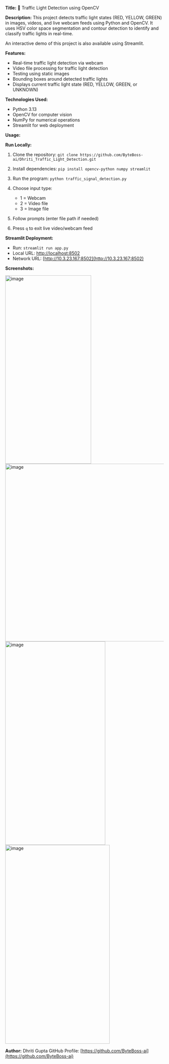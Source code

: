 **Title:** 🛑 Traffic Light Detection using OpenCV

**Description:**
This project detects traffic light states (RED, YELLOW, GREEN) in images, videos, and live webcam feeds using Python and OpenCV. It uses HSV color space segmentation and contour detection to identify and classify traffic lights in real-time.

An interactive demo of this project is also available using Streamlit.

**Features:**

* Real-time traffic light detection via webcam
* Video file processing for traffic light detection
* Testing using static images
* Bounding boxes around detected traffic lights
* Displays current traffic light state (RED, YELLOW, GREEN, or UNKNOWN)

**Technologies Used:**

* Python 3.13
* OpenCV for computer vision
* NumPy for numerical operations
* Streamlit for web deployment

**Usage:**

**Run Locally:**

1. Clone the repository: `git clone https://github.com/ByteBoss-ai/Dhriti_Traffic_Light_Detection.git`
2. Install dependencies: `pip install opencv-python numpy streamlit`
3. Run the program: `python traffic_signal_detection.py`
4. Choose input type:

   * 1 = Webcam
   * 2 = Video file
   * 3 = Image file
5. Follow prompts (enter file path if needed)
6. Press `q` to exit live video/webcam feed

**Streamlit Deployment:**

* Run: `streamlit run app.py`
* Local URL: [http://localhost:8502](http://localhost:8502)
* Network URL: [http://10.3.23.167:8502](http://10.3.23.167:8502)


**Screenshots:**

<img width="273" height="598" alt="image" src="https://github.com/user-attachments/assets/94fb128f-1fad-4bfd-b2c2-9bdc0a0fa4fa" /> <img width="906" height="564" alt="image" src="https://github.com/user-attachments/assets/e910938f-5ac5-4ae4-9abd-5bdf733fd644" /> <img width="318" height="646" alt="image" src="https://github.com/user-attachments/assets/22162e2b-094f-4d1e-af78-0e4bb1c88a97" /> <img width="332" height="631" alt="image" src="https://github.com/user-attachments/assets/9a3678d0-ac74-4889-9e68-46ffc10bca9a" />

**Author:**
Dhriti Gupta
GitHub Profile: [https://github.com/ByteBoss-ai](https://github.com/ByteBoss-ai)


